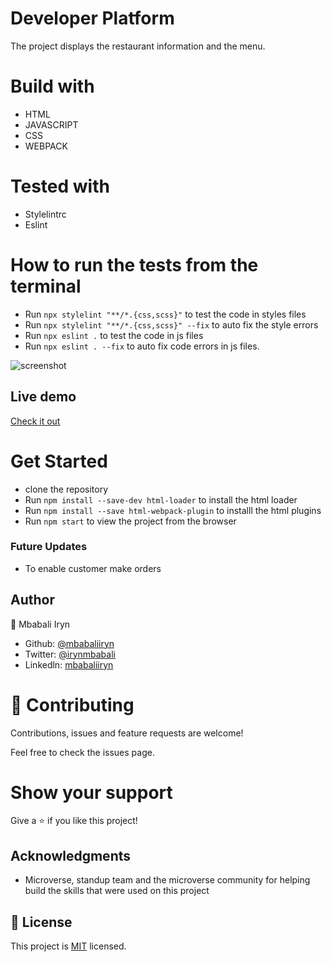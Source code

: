 # Developer Platform
The project displays the restaurant information and the menu.

# Build with

- HTML
- JAVASCRIPT
- CSS
- WEBPACK

# Tested with
- Stylelintrc
- Eslint 

# How to run the tests from the terminal
- Run `npx stylelint "**/*.{css,scss}"` to test the code in styles files
- Run `npx stylelint "**/*.{css,scss}" --fix` to auto fix the style errors
- Run `npx eslint .` to test the code in js files 
- Run `npx eslint . --fix` to auto fix code errors in js files.


![screenshot](![rest](https://user-images.githubusercontent.com/44978186/88474291-8fb98700-cf2d-11ea-9152-e10770075cdb.png)
)

## Live demo

[Check it out](https://mbabaliiryn.github.io/Restaurant_webpage/dist/index.html)

# Get Started
- clone the repository
- Run `npm install --save-dev html-loader` to install the html loader
- Run `npm install --save html-webpack-plugin` to installl the html plugins
- Run `npm start` to view the project from the browser 


### Future Updates
- To enable customer make orders 

## Author

👤 Mbabali Iryn

- Github: [@mbabaliiryn](https://github.com/mbabaliiryn)
- Twitter: [@irynmbabali](https://twitter.com/irynmbabali)
- Linkedln: [mbabaliiryn](https://www.linkedin.com/in/mbabaliiryn)

# 🤝 Contributing

Contributions, issues and feature requests are welcome!

Feel free to check the issues page.

# Show your support

Give a ⭐️ if you like this project!

## Acknowledgments

- Microverse, standup team and the microverse community for helping build the skills that were used on this project

## 📝 License

This project is [MIT](lic.url) licensed.

